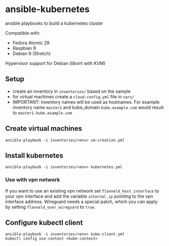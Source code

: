 # ansible-kubernetes

ansible playbooks to build a kubernetes cluster

Compatible with:
- Fedora Atomic 29
- Raspbian 9
- Debian 9 (Stretch)

Hypervisor support for Debian (libvirt with KVM)

## Setup

- create an inventory in `inventories/` based on the sample
- for virtual machines create a `cloud-config.yml` file in `vars/`
- IMPORTANT: Inventory names will be used as hostnames. For example inventory name `master1` and kube_domain `kube.example.com` would result to `master1.kube.example.com`

## Create virtual machines

    ansible-playbook -i inventories/<env> vm-creation.yml

## Install kubernetes

    ansible-playbook -i inventories/<env> kubernetes.yml

### Use with vpn network

If you want to use an existing vpn network set `flanneld_host_interface` to your vpn interface and add the variable `internal_ip` pointing to the vpn interface address.
Wireguard needs a special patch, which you can apply by setting `flanneld_over_wireguard` to `true`.

## Configure kubectl client

    ansible-playbook -i inventories/<env> kube-client.yml
    kubectl config use-context <kube-context>
